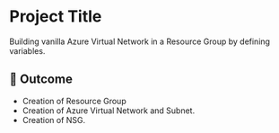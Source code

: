 # Project Title

Building vanilla Azure Virtual Network in a Resource Group by defining variables.

## 🚀 Outcome

- Creation of Resource Group
- Creation of Azure Virtual Network and Subnet.
- Creation of NSG.